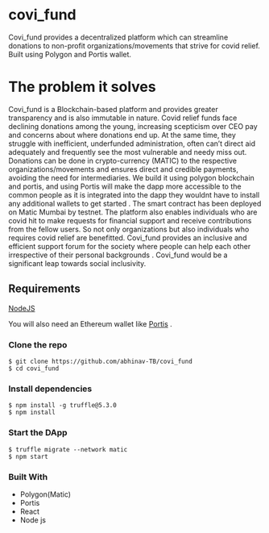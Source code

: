 

# covi_fund
Covi_fund provides a decentralized platform which can streamline donations to non-profit organizations/movements that strive for covid relief. Built using Polygon and Portis wallet.

# The problem it solves
Covi_fund is a Blockchain-based platform and provides greater transparency and is also immutable in nature.
Covid relief funds face declining donations among the young, increasing scepticism over CEO pay and concerns about where donations end up. At the same time, they struggle with inefficient, underfunded administration, often can’t direct aid adequately and frequently see the most vulnerable and needy miss out.
Donations can be done in crypto-currency (MATIC) to the respective organizations/movements and ensures direct and credible payments, avoiding the need for intermediaries. We build it using polygon blockchain and portis, and using Portis will make the dapp more accessible to the common people as it is integrated into the dapp they wouldnt have to install any additional wallets to get started . The smart contract has been deployed on Matic Mumbai by testnet.
The platform also enables individuals who are covid hit to make requests for financial support and receive contributions from the fellow users. So not only organizations but also individuals who requires covid relief are benefitted. Covi_fund provides an inclusive and efficient support forum for the society where people can help each other irrespective of their personal backgrounds . Covi_fund would be a significant leap towards social inclusivity.


## Requirements

[NodeJS](https://nodejs.org/en/download/)

You will also need an Ethereum wallet like [Portis](https://www.portis.io/) .


### Clone the repo

    $ git clone https://github.com/abhinav-TB/covi_fund
    $ cd covi_fund


### Install dependencies

    $ npm install -g truffle@5.3.0
    $ npm install


### Start the DApp

    $ truffle migrate --network matic
    $ npm start

### Built With

 - Polygon(Matic)
 - Portis 
 - React
 - Node js



